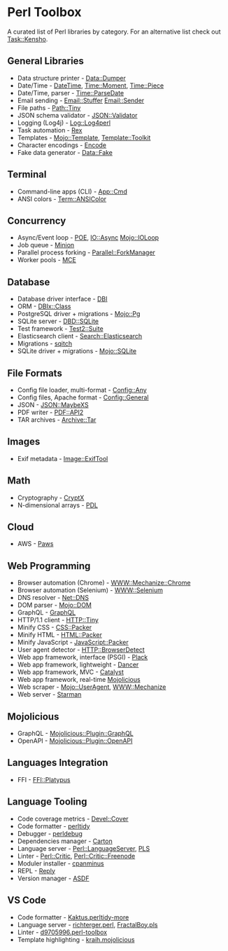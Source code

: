 # Perl Toolbox

A curated list of Perl libraries by category. For an alternative list check out [Task::Kensho](https://metacpan.org/pod/Task::Kensho).

## General Libraries

- Data structure printer - [Data::Dumper](https://metacpan.org/pod/Data::Dumper)
- Date/Time - [DateTime](https://metacpan.org/pod/DateTime), [Time::Moment](https://metacpan.org/pod/Time::Moment), [Time::Piece](https://metacpan.org/pod/Time::Piece)
- Date/Time, parser - [Time::ParseDate](https://metacpan.org/pod/Time::ParseDate)
- Email sending - [Email::Stuffer](https://metacpan.org/pod/Email::Stuffer) [Email::Sender](https://metacpan.org/pod/Email::Sender)
- File paths - [Path::Tiny](https://metacpan.org/pod/Path::Tiny)
- JSON schema validator - [JSON::Validator](https://metacpan.org/pod/JSON::Validator)
- Logging (Log4j) - [Log::Log4perl](https://metacpan.org/pod/Log::Log4perl)
- Task automation - [Rex](https://metacpan.org/pod/Rex)
- Templates - [Mojo::Template](https://docs.mojolicious.org/Mojo/Template), [Template::Toolkit](https://metacpan.org/pod/Template::Toolkit)
- Character encodings - [Encode](https://metacpan.org/pod/Encode)
- Fake data generator - [Data::Fake](https://metacpan.org/pod/Data::Fake)

## Terminal
- Command-line apps (CLI) - [App::Cmd](https://metacpan.org/pod/App::Cmd)
- ANSI colors - [Term::ANSIColor](https://metacpan.org/pod/Term::ANSIColor)

## Concurrency

- Async/Event loop - [POE](https://metacpan.org/pod/POE), [IO::Async](https://metacpan.org/pod/IO::Async) [Mojo::IOLoop](https://metacpan.org/pod/Mojo::IOLoop)
- Job queue - [Minion](https://metacpan.org/pod/Minion)
- Parallel process forking - [Parallel::ForkManager](https://metacpan.org/pod/Parallel::ForkManager)
- Worker pools - [MCE](https://metacpan.org/pod/MCE)

## Database

- Database driver interface - [DBI](https://metacpan.org/pod/DBI)
- ORM - [DBIx::Class](https://metacpan.org/pod/DBIx::Class)
- PostgreSQL driver + migrations - [Mojo::Pg](https://metacpan.org/pod/Mojo::Pg)
- SQLite server - [DBD::SQLite](https://metacpan.org/pod/DBD::SQLite)
- Test framework - [Test2::Suite](https://metacpan.org/pod/Test2::Suite)
- Elasticsearch client - [Search::Elasticsearch](https://metacpan.org/pod/Search::Elasticsearch)
- Migrations - [sqitch](https://metacpan.org/dist/App-Sqitch/view/lib/sqitch.pod)
- SQLite driver + migrations - [Mojo::SQLite](https://metacpan.org/pod/Mojo::SQLite)

## File Formats

- Config file loader, multi-format - [Config::Any](https://metacpan.org/pod/Config::Any)
- Config files, Apache format - [Config::General](https://metacpan.org/pod/Config::General)
- JSON - [JSON::MaybeXS](https://metacpan.org/pod/JSON::MaybeXS)
- PDF writer - [PDF::API2](https://metacpan.org/pod/PDF::API2)
- TAR archives - [Archive::Tar](https://metacpan.org/pod/Archive::Tar)

## Images

- Exif metadata - [Image::ExifTool](https://metacpan.org/pod/Image::ExifTool)

## Math

- Cryptography - [CryptX](https://metacpan.org/pod/CryptX)
- N-dimensional arrays - [PDL](https://metacpan.org/dist/PDL/view/Basic/Pod/API.pod)

## Cloud

- AWS - [Paws](https://metacpan.org/pod/Paws)

## Web Programming

- Browser automation (Chrome) - [WWW::Mechanize::Chrome](https://metacpan.org/pod/WWW::Mechanize::Chrome)
- Browser automation (Selenium) - [WWW::Selenium](https://metacpan.org/pod/WWW::Selenium)
- DNS resolver - [Net::DNS](https://metacpan.org/release/NLNETLABS/Net-DNS-1.32/view/lib/Net/DNS.pm)
- DOM parser - [Mojo::DOM](https://metacpan.org/pod/Mojo::DOM)
- GraphQL - [GraphQL](https://metacpan.org/pod/GraphQL)
- HTTP/1.1 client - [HTTP::Tiny](https://metacpan.org/pod/HTTP::Tiny)
- Minify CSS - [CSS::Packer](https://metacpan.org/pod/CSS::Packer)
- Minify HTML - [HTML::Packer](https://metacpan.org/pod/HTML::Packer)
- Minify JavaScript - [JavaScript::Packer](https://metacpan.org/pod/JavaScript::Packer)
- User agent detector - [HTTP::BrowserDetect](https://metacpan.org/pod/HTTP::BrowserDetect)
- Web app framework, interface (PSGI) - [Plack](https://metacpan.org/pod/Plack)
- Web app framework, lightweight - [Dancer](https://metacpan.org/pod/Dancer)
- Web app framework, MVC - [Catalyst](https://metacpan.org/pod/Catalyst)
- Web app framework, real-time [Mojolicious](https://metacpan.org/pod/Mojolicious)
- Web scraper - [Mojo::UserAgent](https://docs.mojolicious.org/Mojo/UserAgent), [WWW::Mechanize](https://metacpan.org/pod/WWW::Mechanize)
- Web server - [Starman](https://metacpan.org/pod/Starman)

## Mojolicious

- GraphQL - [Mojolicious::Plugin::GraphQL](https://metacpan.org/pod/Mojolicious::Plugin::GraphQL)
- OpenAPI - [Mojolicious::Plugin::OpenAPI](https://metacpan.org/pod/Mojolicious::Plugin::OpenAPI)

## Languages Integration

- FFI - [FFI::Platypus](https://metacpan.org/pod/FFI::Platypus)

## Language Tooling

- Code coverage metrics - [Devel::Cover](https://metacpan.org/pod/Devel::Cover)
- Code formatter - [perltidy](https://metacpan.org/pod/perltidy)
- Debugger - [perldebug](https://perldoc.perl.org/perldebug)
- Dependencies manager - [Carton](https://metacpan.org/pod/Carton)
- Language server - [Perl::LanguageServer](https://metacpan.org/pod/Perl::LanguageServer), [PLS](https://metacpan.org/pod/PLS)
- Linter - [Perl::Critic](https://metacpan.org/pod/Perl::Critic), [Perl::Critic::Freenode](https://metacpan.org/pod/Perl::Critic::Freenode)
- Moduler installer - [cpanminus](https://metacpan.org/pod/App::cpanminus)
- REPL - [Reply](https://metacpan.org/dist/Reply/view/bin/reply)
- Version manager - [ASDF](https://github.com/ouest/asdf-perl)

## VS Code

- Code formatter - [Kaktus.perltidy-more](https://marketplace.visualstudio.com/items?itemName=Kaktus.perltidy-more)
- Language server - [richterger.perl](https://marketplace.visualstudio.com/items?itemName=richterger.perl), [FractalBoy.pls](https://marketplace.visualstudio.com/items?itemName=FractalBoy.pls)
- Linter - [d9705996.perl-toolbox](https://marketplace.visualstudio.com/items?itemName=d9705996.perl-toolbox)
- Template highlighting - [kraih.mojolicious](https://marketplace.visualstudio.com/items?itemName=kraih.mojolicious)
